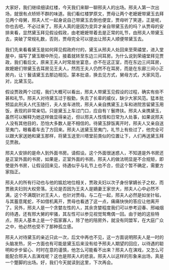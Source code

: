 
大家好，我们继续细读红楼，今天我们来聊一聊邢夫人的出场。邢夫人第一次出场，就很有点矫矫不群的味道。我们看红楼梦原文，贾母让两个老嬷嬷带黛玉去拜见两个母舅，邢夫人忙一起身说自己带黛玉去倒也便宜，贾母听了笑道，正是呢，你也去吧，不必过来了。邢夫人真的是因为变异才亲自带黛玉去的吗？从贾母的安排来看，显然黛玉拜见假设假政，由老嬷嬷带着去是正常的礼节，由邢夫人带黛玉去，突破了常规礼数，否则，贾母完全可以提出让邢夫人顺便带黛玉去。

我们先来看看黛玉是如何拜见假政府付的，黛玉从邢夫人处回来至荣禧堂，进入堂屋中，描写了黛玉眼中所见，接着就转至东边三间耳房。为什么说到荣禧堂拜见贾政，我们看后文，原来王夫人时常居坐宴息，亦不在这正室，而在东边三间耳房，故嬷嬷们带黛玉去耳房见王夫人，然而王夫人仍然不在耳房，而是在东廊三间小正房内，让丫鬟请黛玉去那边相见。蒙本批语，换去见方式，舅母方式，大家风范，对，比黛玉见。

假设贾政两个过程，我们大概可以看出，邢夫人带黛玉见假设的过程，确实有些不甚和礼节。邢夫人对待黛玉过于殷勤，失去了长辈的威仪，缺少大家风范。猛本批预监此刑夫人代玉随行，夫人坐车进院，邢夫人亲自携黛玉上车和进院苦留黛玉用饭，表现的非常亲切。只是黛玉上车过门口，应自有丫鬟搀扶。邢夫人亲携黛玉，虽然可以解释为她这样做显得亲近，但以邢夫人性情和日常为人处事，如果说邢夫人没有其他目的，恐怕大多数人是不相信的。待黛玉辞饭离开时，邢夫人又亲自送至夷门，眼看着车去了方回来。邢夫人送黛玉至夷门，礼节上有些过了，他完全可以跟大家送她和黛玉那样，将黛玉送至川塔堂前类似的位置让下，人们再送黛玉拜见贾赦。

邢夫人安排的是命人到外面书房。请假设。这个外面很迷惑人，不知道是外书房还是正室外面的书房，如果是，正室外面的书房。邢夫人的做法明显是不合规矩，即使是外书房，让假设回来见，待遇似乎与礼节上也不合，但这个暂不确定，需要方家指正。

邢夫人的所有行动也与他的尴尬地位相关，贾政夫妇以次子身份掌嫡长子之权，而贾赦夫妇则大权旁落。无论是否因为王夫人是嫡妻王家世大，邢夫人心中必然不满，这个不满既针对王夫人，也针对贾母。与二在一起，邢夫人必然是如坐针毡，与其蓄意尾蛇，不如借机离开，贾母也看透了这一点，痛痛快快的答应让他离开了。另外，邢夫人是一个贪婪左性的人，其余贪婪程度我们可以参考迎春、邢岫烟的待遇，还有邢大舅的牢骚，其左性可以参见视觉鸳鸯偶一回。由于她的这些特点，邢夫人基本上是一个孤家寡人，除了他的陪房外，就没有同盟军，在大庭广众之中，他必然也受不了那种孤立感。

邢夫人对待黛玉的亲近只此一次，后文中再也不见，这一方面说明邢夫人是一时的头脑发热，另一方面也有可能是黛玉后来没有给予邢夫人期望的回应，以待遇的聪明和步步留心、时时在意的谨慎，他怎么可能看不出来？邢夫人在演戏，又怎么可能配合邢夫人去演戏呢？这也是邢夫人的悲哀。邢夫人以这样的形象来出场，真是一个蹩脚的出场。好，我们今天就读到这里，下次再会。


